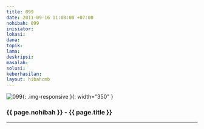 ```yaml
---
title: 099
date: 2011-09-16 11:08:00 +07:00
nohibah: 099
inisiator: 
lokasi: 
dana: 
topik: 
lama: 
deskripsi: 
masalah: 
solusi: 
keberhasilan: 
layout: hibahcmb
---
```


![099](/static/img/hibahcmb/099.png){: .img-responsive }{: width="350" }

### {{ page.nohibah }} - {{ page.title }}

---
